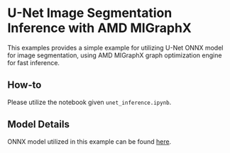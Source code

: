# U-Net Image Segmentation Inference with AMD MIGraphX

This examples provides a simple example for utilizing U-Net ONNX model for image segmentation, using AMD MIGraphX graph optimization engine for fast inference.

## How-to

Please utilize the notebook given `unet_inference.ipynb`.

## Model Details

ONNX model utilized in this example can be found [here](https://www.dropbox.com/s/3ntkhyk30x05uuv/unet_13_256.onnx).
